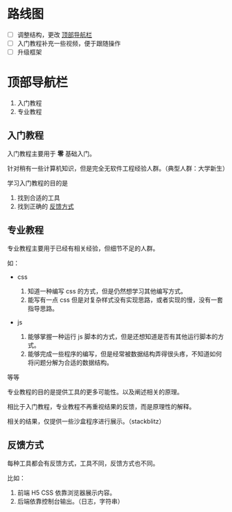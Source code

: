 # 路线图
- [ ] 调整结构，更改 [顶部导航栏](#顶部导航栏)
- [ ] 入门教程补充一些视频，便于跟随操作
- [ ] 升级框架

# 顶部导航栏

1. 入门教程
2. 专业教程

## 入门教程

入门教程主要用于 **零** 基础入门。

针对稍有一些计算机知识，但是完全无软件工程经验人群。（典型人群：大学新生）

学习入门教程的目的是

1. 找到合适的工具
2. 找到正确的 [反馈方式](#反馈方式)

## 专业教程

专业教程主要用于已经有相关经验，但细节不足的人群。

如：

- css
  1. 知道一种编写 css 的方式，但是仍然想学习其他编写方式。
  2. 能写有一点 css 但是对复杂样式没有实现思路，或者实现的慢，没有一套指导思路。

- js
  1. 能够掌握一种运行 js 脚本的方式，但是还想知道是否有其他运行脚本的方式。
  2. 能够完成一些程序的编写，但是经常被数据结构弄得很头疼，不知道如何将问题分解为合适的数据结构。

等等

专业教程的目的是提供工具的更多可能性。以及阐述相关的原理。

相比于入门教程，专业教程不再重视结果的反馈，而是原理性的解释。

相关的结果，仅提供一些沙盒程序进行展示。（stackblitz）

## 反馈方式

每种工具都会有反馈方式，工具不同，反馈方式也不同。

比如：
1. 前端 H5 CSS 依靠浏览器展示内容。
2. 后端依靠控制台输出。（日志，字符串）
